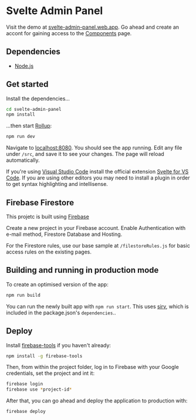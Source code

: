 # Svelte Admin Panel

Visit the demo at [svelte-admin-panel.web.app](https://svelte-admin-panel.web.app/).
Go ahead and create an accont for gaining access to the [Components](https://svelte-admin-panel.web.app/components) page.

## Dependencies

- [Node.js](https://nodejs.org)

## Get started

Install the dependencies...

```bash
cd svelte-admin-panel
npm install
```

...then start [Rollup](https://rollupjs.org):

```bash
npm run dev
```

Navigate to [localhost:8080](http://localhost:8080). You should see the app running. Edit any file under `/src`, and save it to see your changes. The page will reload automatically.

If you're using [Visual Studio Code](https://code.visualstudio.com/) install the official extension [Svelte for VS Code](https://marketplace.visualstudio.com/items?itemName=svelte.svelte-vscode). If you are using other editors you may need to install a plugin in order to get syntax highlighting and intellisense.

## Firebase Firestore

This projetc is built using [Firebase](https://console.firebase.google.com)

Create a new project in your Firebase account. Enable Authentication with e-mail method, Firestore Database and Hosting.

For the Firestore rules, use our base sample at `/filestoreRules.js` for basic access rules on the existing pages.

## Building and running in production mode

To create an optimised version of the app:

```bash
npm run build
```

You can run the newly built app with `npm run start`. This uses [sirv](https://github.com/lukeed/sirv), which is included in the package.json's `dependencies`..

## Deploy

Install [firebase-tools](https://firebase.google.com/docs/cli?hl=en) if you haven't already:

```bash
npm install -g firebase-tools
```

Then, from within the project folder, log in to Firebase with your Google credentials, set the project and int it:

```bash
firebase login
firebase use *project-id*
```

After that, you can go ahead and deploy the application to production with:

```bash
firebase deploy

```
